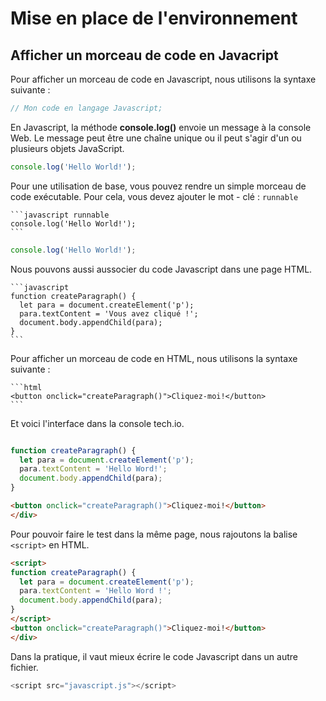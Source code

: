 # Mise en place de l'environnement

## Afficher un morceau de code en Javacript

Pour afficher un morceau de code en Javascript, nous utilisons la syntaxe suivante :

```javascript 
// Mon code en langage Javascript;
```

En Javascript, la méthode __console.log()__ envoie un message à la console Web. Le message peut être une chaîne unique ou il peut s'agir d'un ou plusieurs objets JavaScript.

```javascript 
console.log('Hello World!');
```
Pour une utilisation de base, vous pouvez rendre un simple morceau de code exécutable. Pour cela, vous devez ajouter le mot - clé : `runnable`

````
```javascript runnable
console.log('Hello World!');
```
````

```javascript runnable
console.log('Hello World!');
```
Nous pouvons aussi aussocier du code Javascript dans une page HTML. 

````
```javascript
function createParagraph() {
  let para = document.createElement('p');
  para.textContent = 'Vous avez cliqué !';
  document.body.appendChild(para);
}
```
````
Pour afficher un morceau de code en HTML, nous utilisons la syntaxe suivante :

````
```html
<button onclick="createParagraph()">Cliquez-moi!</button>
```
````
Et voici l'interface dans la console tech.io.

```javascript

function createParagraph() {
  let para = document.createElement('p');
  para.textContent = 'Hello Word!';
  document.body.appendChild(para);
}
```
```html 
<button onclick="createParagraph()">Cliquez-moi!</button>
</div>
```

Pour pouvoir faire le test dans la même page, nous rajoutons la balise `<script>` en HTML.


```html runnable
<script>
function createParagraph() {
  let para = document.createElement('p');
  para.textContent = 'Hello Word !';
  document.body.appendChild(para);
}
</script>
<button onclick="createParagraph()">Cliquez-moi!</button>
</div>

```
Dans la pratique, il vaut mieux écrire le code Javascript dans un autre fichier. 
```javascript
<script src="javascript.js"></script>
```


